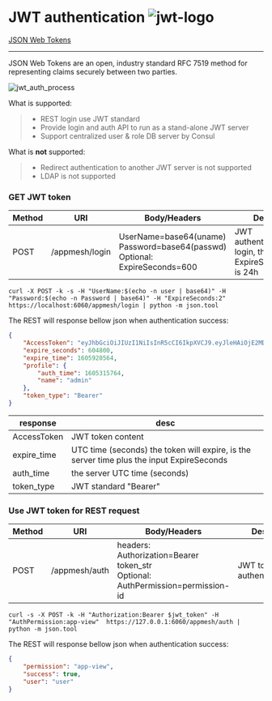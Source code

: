 # JWT authentication  ![jwt-logo](https://jwt.io/img/pic_logo.svg)
[JSON Web Tokens](https://jwt.io/)

------

JSON Web Tokens are an open, industry standard RFC 7519 method for representing claims securely between two parties.

![jwt_auth_process](https://cdn2.auth0.com/docs/media/articles/api-auth/client-credentials-grant.png)

What is supported:

> * REST login use JWT standard
> * Provide login and auth API to run as a stand-alone JWT server
> * Support centralized user & role DB server by Consul

What is **not** supported:
> * Redirect authentication to another JWT server is not supported
> * LDAP is not supported


### GET JWT token

| Method | URI            | Body/Headers                                                                              | Desc                                                 |
| ------ | -------------- | ----------------------------------------------------------------------------------------- | ---------------------------------------------------- |
| POST   | /appmesh/login | UserName=base64(uname) <br> Password=base64(passwd) <br> Optional: <br> ExpireSeconds=600 | JWT authenticate login, the max ExpireSeconds is 24h |

```shell
curl -X POST -k -s -H "UserName:$(echo -n user | base64)" -H "Password:$(echo -n Password | base64)" -H "ExpireSeconds:2" https://localhost:6060/appmesh/login | python -m json.tool
```
The REST will response bellow json when authentication success:

```json
{
	"AccessToken": "eyJhbGciOiJIUzI1NiIsInR5cCI6IkpXVCJ9.eyJleHAiOjE2MDU5MjA1NjQsImlhdCI6MTYwNTMxNTc2NCwiaXNzIjoiYXBwbWVzaC1hdXRoMCIsIm5hbWUiOiJhZG1pbiJ9.hPOGoU5cl8TexQKyUnKpSi4r9Hy0Vhi03A-mCyQfpXw",
	"expire_seconds": 604800,
	"expire_time": 1605920564,
	"profile": {
		"auth_time": 1605315764,
		"name": "admin"
	},
	"token_type": "Bearer"
}
```

| response    | desc                                                                                      |
| ----------- | ----------------------------------------------------------------------------------------- |
| AccessToken | JWT token content                                                                         |
| expire_time | UTC time (seconds) the token will expire, is the server time plus the input ExpireSeconds |
| auth_time   | the server UTC time (seconds)                                                             |
| token_type  | JWT standard "Bearer"                                                                     |


### Use JWT token for REST request

| Method | URI           | Body/Headers                                                                                   | Desc                   |
| ------ | ------------- | ---------------------------------------------------------------------------------------------- | ---------------------- |
| POST   | /appmesh/auth | headers: <br> Authorization=Bearer token_str  <br> Optional: <br> AuthPermission=permission-id | JWT token authenticate |

```shell
curl -s -X POST -k -H "Authorization:Bearer $jwt_token" -H "AuthPermission:app-view"  https://127.0.0.1:6060/appmesh/auth | python -m json.tool
```
The REST will response bellow json when authentication success:
```json
{
    "permission": "app-view",
    "success": true,
    "user": "user"
}
```
